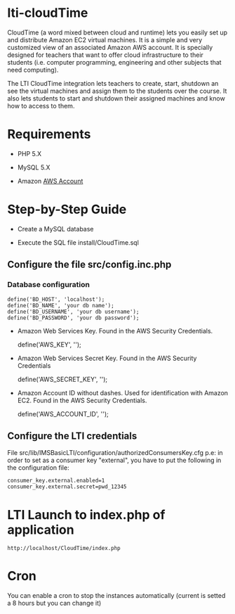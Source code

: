 lti-cloudTime
=============

CloudTime (a word mixed between cloud and runtime) lets you easily set up and distribute Amazon EC2 virtual machines. It is a simple and very customized view of an associated Amazon AWS account. It is specially designed for teachers that want to offer cloud infrastructure to their students (i.e. computer programming, engineering and other subjects that need computing).

The LTI CloudTime integration lets teachers to create, start, shutdown an see the virtual machines and assign them to the students over the course. It also lets students to start and shutdown their assigned machines and know how to access to them.

# Requirements

* PHP 5.X

* MySQL 5.X

* Amazon [AWS Account](http://aws.amazon.com)

# Step-by-Step Guide

* Create a MySQL database

* Execute the SQL file install/CloudTime.sql

## Configure the file src/config.inc.php

### Database configuration

	define('BD_HOST', 'localhost');
	define('BD_NAME', 'your db name');
	define('BD_USERNAME', 'your db username');
	define('BD_PASSWORD', 'your db password');

* Amazon Web Services Key. Found in the AWS Security Credentials. 

	define('AWS_KEY', '');

* Amazon Web Services Secret Key. Found in the AWS Security Credentials

	define('AWS_SECRET_KEY', '');

* Amazon Account ID without dashes. Used for identification with Amazon EC2. Found in the AWS Security Credentials.

	define('AWS_ACCOUNT_ID', '');

## Configure the LTI credentials 
File src/lib/IMSBasicLTI/configuration/authorizedConsumersKey.cfg
p.e: in order to set as a consumer key "external", you have to put the following in the configuration file:

	consumer_key.external.enabled=1 
	consumer_key.external.secret=pwd_12345

# LTI Launch to index.php of application
	http://localhost/CloudTime/index.php

# Cron
You can enable a cron to stop the instances automatically (current is setted a 8 hours but you can change it)
